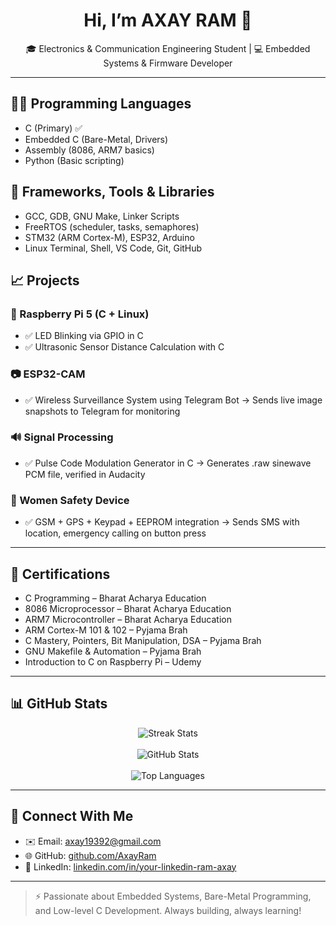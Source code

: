 <h1 align="center">Hi, I’m AXAY RAM 👋</h1>
<p align="center">🎓 Electronics & Communication Engineering Student | 💻 Embedded Systems & Firmware Developer</p>

---

## 👨‍💻 Programming Languages
- C (Primary) ✅
- Embedded C (Bare-Metal, Drivers)
- Assembly (8086, ARM7 basics)
- Python (Basic scripting)

## 🚀 Frameworks, Tools & Libraries
- GCC, GDB, GNU Make, Linker Scripts
- FreeRTOS (scheduler, tasks, semaphores)
- STM32 (ARM Cortex-M), ESP32, Arduino
- Linux Terminal, Shell, VS Code, Git, GitHub

## 📈 Projects

### 🔴 Raspberry Pi 5 (C + Linux)
- ✅ LED Blinking via GPIO in C
- ✅ Ultrasonic Sensor Distance Calculation with C

### 📷 ESP32-CAM
- ✅ Wireless Surveillance System using Telegram Bot
  → Sends live image snapshots to Telegram for monitoring

### 🔊 Signal Processing
- ✅ Pulse Code Modulation Generator in C
  → Generates .raw sinewave PCM file, verified in Audacity

### 📿 Women Safety Device
- ✅ GSM + GPS + Keypad + EEPROM integration
  → Sends SMS with location, emergency calling on button press

---

## 📜 Certifications
- C Programming – Bharat Acharya Education
- 8086 Microprocessor – Bharat Acharya Education
- ARM7 Microcontroller – Bharat Acharya Education
- ARM Cortex-M 101 & 102 – Pyjama Brah
- C Mastery, Pointers, Bit Manipulation, DSA – Pyjama Brah
- GNU Makefile & Automation – Pyjama Brah
- Introduction to C on Raspberry Pi – Udemy

---

## 📊 GitHub Stats
<p align="center">
  <img src="https://github-readme-streak-stats.herokuapp.com/?user=AxayRam&theme=tokyonight" alt="Streak Stats" />
  <br><br>
  <img src="https://github-readme-stats.vercel.app/api?username=AxayRam&show_icons=true&theme=radical" alt="GitHub Stats" />
  <br><br>
  <img src="https://github-readme-stats.vercel.app/api/top-langs/?username=AxayRam&layout=compact&theme=tokyonight" alt="Top Languages" />
</p>

---

## 📢 Connect With Me
- ✉️ Email: axay19392@gmail.com
- 🌐 GitHub: [github.com/AxayRam](https://github.com/AxayRam)
- 💼 LinkedIn: [linkedin.com/in/your-linkedin-ram-axay](https://linkedin.com/in/your-linkedin-ram-axay)

---

> ⚡ Passionate about Embedded Systems, Bare-Metal Programming, and Low-level C Development. Always building, always learning!
